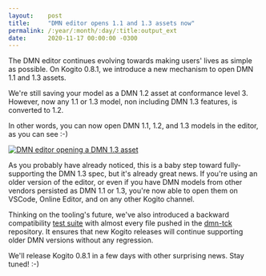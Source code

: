 ```yaml
---
layout:    post
title:     "DMN editor opens 1.1 and 1.3 assets now"
permalink: /:year/:month/:day/:title:output_ext
date:      2020-11-17 00:00:00 -0300
---
```


The DMN editor continues evolving towards making users' lives as simple as possible. On Kogito 0.8.1, we introduce a new mechanism to open DMN 1.1 and 1.3 assets.

We're still saving your model as a DMN 1.2 asset at conformance level 3. However, now any 1.1 or 1.3 model, non including DMN 1.3 features, is converted to 1.2.

In other words, you can now open DMN 1.1, 1.2, and 1.3 models in the editor, as you can see :-)

[![DMN editor opening a DMN 1.3 asset](/assets/dmn-1-1-and-1-3-assets.gif "DMN editor opening a DMN 1.3 asset")](/assets/dmn-1-1-and-1-3-assets.gif)

As you probably have already noticed, this is a baby step toward fully-supporting the DMN 1.3 spec, but it's already great news. If you're using an older version of the editor, or even if you have DMN models from other vendors persisted as DMN 1.1 or 1.3, you're now able to open them on VSCode, Online Editor, and on any other Kogito channel.

Thinking on the tooling's future, we've also introduced a backward compatibility [test suite](https://github.com/kiegroup/kie-wb-common/pull/3482) with almost every file pushed in the [dmn-tck](https://github.com/dmn-tck/tck) repository. It ensures that new Kogito releases will continue supporting older DMN versions without any regression.

We'll release Kogito 0.8.1 in a few days with other surprising news. Stay tuned! :-)
